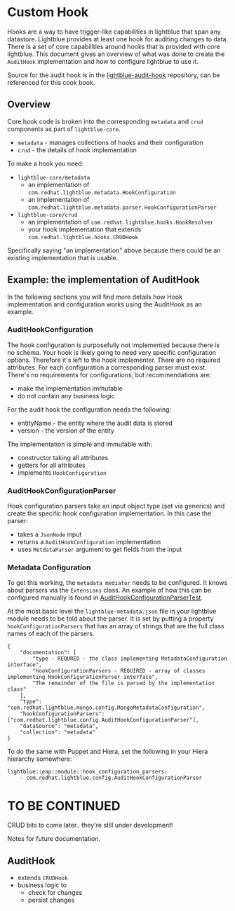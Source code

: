 # Custom Hook
Hooks are a way to have trigger-like capabilities in lightblue that span any datastore.  Lightblue provides at least one hook for auditing changes to data.  There is a set of core capabilities around hooks that is provided with core lightblue.  This document gives an overview of what was done to create the `AuditHook` implementation and how to configure lightblue to use it.

Source for the audit hook is in the [lightblue-audit-hook](https://github.com/lightblue-platform/lightblue-audit-hook) repository, can be referenced for this cook book.


## Overview
Core hook code is broken into the corresponding `metadata` and `crud` components as part of `lightblue-core`.

* `metadata` - manages collections of hooks and their configuration
* `crud` - the details of hook implementation

To make a hook you need:
* `lightblue-core/metadata`
    * an implementation of `com.redhat.lightblue.metadata.HookConfiguration`
    * an implementation of `com.redhat.lightblue.metadata.parser.HookConfigurationParser`
* `lightblue-core/crud`
    * an implementation of `com.redhat.lightblue.hooks.HookResolver`
    * your hook implementation that extends `com.redhat.lightblue.hooks.CRUDHook`

Specifically saying "an implementation" above because there could be an existing implementation that is usable.

## Example: the implementation of AuditHook

In the following sections you will find more details how Hook implementation and configuration works using the AuditHook as an example.

### AuditHookConfiguration
The hook configuration is purposefully not implemented because there is no schema.  Your hook is likely going to need very specific configuration options.  Therefore it's left to the hook implementer.  There are no required attributes.  For each configuration a corresponding parser must exist.  There's no requirements for configurations, but recommendations are:
* make the implementation immutable
* do not contain any business logic

For the audit hook the configuration needs the following:
* entityName - the entity where the audit data is stored
* version - the version of the entity

The implementation is simple and immutable with:
* constructor taking all attributes
* getters for all attributes
* implements `HookConfiguration`

### AuditHookConfigurationParser
Hook configuration parsers take an input object type (set via generics) and create the specific hook configuration implementation. In this case the parser:
* takes a `JsonNode` input
* returns a `AuditHookConfiguration` implementation
* uses `MetdataParser` argument to get fields from the input

### Metadata Configuration
To get this working, the `metadata mediator` needs to be configured. It knows about parsers via the `Extensions` class. An example of how this can be configured manually is found in [AuditHookConfigurationParserTest](https://github.com/lightblue-platform/lightblue-audit-hook/blob/master/src/test/java/com/redhat/lightblue/hook/audit/AuditHookConfigurationParserTest.java).

At the most basic level the `lightblue-metadata.json` file in your lightblue module needs to be told about the parser.  It is set by putting a property `hookConfigurationParsers` that has an array of strings that are the full class names of each of the parsers.

```
{
    "documentation": [
        "type - REQURED - the class implementing MetadataConfiguration interface",
        "hookConfigurationParsers - REQUIRED - array of classes implementing HookConfigurationParser interface",
        "The remainder of the file is parsed by the implementation class"
    ],
    "type": "com.redhat.lightblue.mongo.config.MongoMetadataConfiguration",
    "hookConfigurationParsers": ["com.redhat.lightblue.config.AuditHookConfigurationParser"],
    "dataSource": "metadata",
    "collection": "metadata"
}
```

To do the same with Puppet and Hiera, set the following in your Hiera hierarchy somewhere:

```
lightblue::eap::module::hook_configuration_parsers:
    - com.redhat.lightblue.config.AuditHookConfigurationParser
```

# TO BE CONTINUED
CRUD bits to come later.. they're still under development!

Notes for future documentation.

## AuditHook
* extends `CRUDHook`
* business logic to
    * check for changes
    * persist changes

